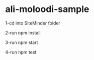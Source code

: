  # ali-moloodi-sample
1-cd into SiteMinder folder

2-run npm install

3-run npm start

4-run npm test
